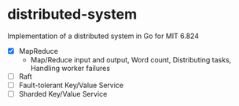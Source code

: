 # distributed-system
Implementation of a distributed system in Go for MIT 6.824 
- [x] MapReduce
  * Map/Reduce input and output, Word count, Distributing tasks, Handling worker failures
- [ ] Raft
- [ ] Fault-tolerant Key/Value Service
- [ ] Sharded Key/Value Service
